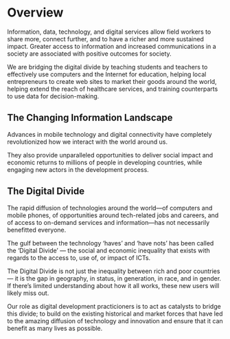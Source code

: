 # Overview

Information, data, technology, and digital services allow field workers to share more, connect further, and to have a richer and more sustained impact. Greater access to information and increased communications in a society are associated with positive outcomes for society.

We are bridging the digital divide by teaching students and teachers to effectively use computers and the Internet for education, helping local entrepreneurs to create web sites to market their goods around the world, helping extend the reach of healthcare services, and training counterparts to use data for decision-making.

## The Changing Information Landscape

Advances in mobile technology and digital connectivity have completely revolutionized how we interact with the world around us. 

They also provide unparalleled opportunities to deliver social impact and economic returns to millions of people in developing countries, while engaging new actors in the development process.

## The Digital Divide

The rapid diffusion of technologies around the world—of computers and mobile phones, of opportunities around tech-related jobs and careers, and of access to on-demand services and information—has not necessarily benefitted everyone.

The gulf between the technology ‘haves’ and ‘have nots’ has been called the ‘Digital Divide’ — the social and economic inequality that exists with regards to the access to, use of, or impact of ICTs.

The Digital Divide is not just the inequality between rich and poor countries — it is the gap in geography, in status, in generation, in race, and in gender. If there’s limited understanding about how it all works, these new users will likely miss out.

Our role as digital development practicioners is to act as catalysts to bridge this divide; to build on the existing historical and market forces that have led to the amazing diffusion of technology and innovation and ensure that it can benefit as many lives as possible.

